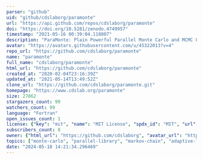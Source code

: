```yaml
---
parser: "github"
uid: "github/cdslaborg/paramonte"
url: "https://api.github.com/repos/cdslaborg/paramonte"
doi: "https://doi.org/10.5281/zenodo.4749957"
timestamp: "2021-05-16 00:39:04.118007"
description: "ParaMonte: Plain Powerful Parallel Monte Carlo and MCMC Library for Python, MATLAB, Fortran, C++, C."
avatar: "https://avatars.githubusercontent.com/u/45322013?v=4"
repo_url: "https://github.com/cdslaborg/paramonte"
name: "paramonte"
full_name: "cdslaborg/paramonte"
html_url: "https://github.com/cdslaborg/paramonte"
created_at: "2020-02-04T23:16:39Z"
updated_at: "2021-05-14T13:49:52Z"
clone_url: "https://github.com/cdslaborg/paramonte.git"
homepage: "https://www.cdslab.org/paramonte"
size: 27862
stargazers_count: 99
watchers_count: 99
language: "Fortran"
open_issues_count: 1
license: {"key": "mit", "name": "MIT License", "spdx_id": "MIT", "url": "https://api.github.com/licenses/mit", "node_id": "MDc6TGljZW5zZTEz"}
subscribers_count: 8
owner: {"html_url": "https://github.com/cdslaborg", "avatar_url": "https://avatars.githubusercontent.com/u/45322013?v=4", "login": "cdslaborg", "type": "Organization"}
topics: ["monte-carlo", "parallel-library", "markov-chain", "adaptive-learning", "bayesian-inference", "bayesian-statistics", "machine-learning", "machine-learning-algorithms", "machine-learning-library", "sampling", "intergration", "c", "cpp", "fortran", "python", "matlab", "paramonte-library", "monte-carlo-simulations", "mpi", "mcmc"]
date: "2024-05-18 14:21:34.296469"
---
```

